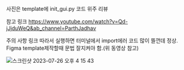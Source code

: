 ﻿사진은 template에 init_gui.py 코드 위주 리뷰

참고 링크 https://www.youtube.com/watch?v=Qd-jJjduWeQ&ab_channel=ParthJadhav

주의 사항
링크 따라서 실행하면 터미널에서 import에러 코드 많이 뜰껀데 정상.  
Figma template제작할때 문법 잘지켜야 함.(위 동영상 참고)  

![스크린샷 2023-07-26 오후 4 15 43](https://github.com/Logy-CTO/Logy_dev_test/assets/74459097/a51a7c42-cdf9-4729-af17-8e79b18f9999)


